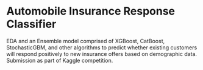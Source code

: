 # Automobile Insurance Response Classifier
EDA and an Ensemble model comprised of XGBoost, CatBoost, StochasticGBM, and other algorithms to predict whether existing customers will respond positively to new insurance offers based on demographic data. Submission as part of Kaggle competition.
